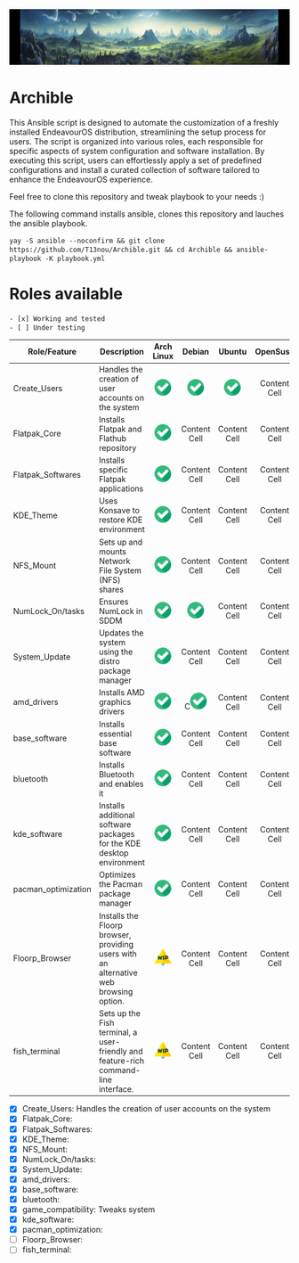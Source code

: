 <img src=https://github.com/T13nou/Archible/blob/main/images/t13nou_Arch_Linux_Terraforming_Ansible_with_text_Archible_930879c2-0545-4c05-9996-286f5f4f803d.png width="1000" height="100">

# Archible

This Ansible script is designed to automate the customization of a freshly installed EndeavourOS distribution, streamlining the setup process for users. The script is organized into various roles, each responsible for specific aspects of system configuration and software installation. By executing this script, users can effortlessly apply a set of predefined configurations and install a curated collection of software tailored to enhance the EndeavourOS experience.

Feel free to clone this repository and tweak playbook to your needs :)

The following command installs ansible, clones this repository and lauches the ansible playbook.

```
yay -S ansible --noconfirm && git clone https://github.com/T13nou/Archible.git && cd Archible && ansible-playbook -K playbook.yml
```

# Roles available

```
- [x] Working and tested
- [ ] Under testing
```

| Role/Feature  | Description | Arch Linux | Debian | Ubuntu | OpenSuse |
| ------------- | ------------- |      :---:       |      :---:       |      :---:       |      :---:       |
| Create_Users  | Handles the creation of user accounts on the system  | <img src=/images/checked.png width="30" height="30">  | <img src=/images/checked.png width="30" height="30">  | <img src=/images/checked.png width="30" height="30">  | Content Cell  |
| Flatpak_Core  | Installs Flatpak and Flathub repository  | <img src=/images/checked.png width="30" height="30">  | Content Cell  | Content Cell  | Content Cell  |
| Flatpak_Softwares  | Installs specific Flatpak applications | <img src=/images/checked.png width="30" height="30">  | Content Cell  | Content Cell  | Content Cell  |
| KDE_Theme  | Uses Konsave to restore KDE environment | <img src=/images/checked.png width="30" height="30"> | Content Cell  | Content Cell  | Content Cell  |
| NFS_Mount  | Sets up and mounts Network File System (NFS) shares | <img src=/images/checked.png width="30" height="30"> | Content Cell  | Content Cell  | Content Cell  |
| NumLock_On/tasks  | Ensures NumLock in SDDM | <img src=/images/checked.png width="30" height="30"> | <img src=/images/checked.png width="30" height="30"> | Content Cell  | Content Cell  |
| System_Update | Updates the system using the distro package manager | <img src=/images/checked.png width="30" height="30"> | Content Cell  | Content Cell  | Content Cell  |
| amd_drivers | Installs AMD graphics drivers | <img src=/images/checked.png width="30" height="30"> | C<img src=/images/checked.png width="30" height="30"> | Content Cell  | Content Cell  |
| base_software | Installs essential base software | <img src=/images/checked.png width="30" height="30"> | Content Cell  | Content Cell  | Content Cell  |
| bluetooth | Installs Bluetooth and enables it | <img src=/images/checked.png width="30" height="30"> | Content Cell  | Content Cell  | Content Cell  |
| kde_software | Installs additional software packages for the KDE desktop environment | <img src=/images/checked.png width="30" height="30"> | Content Cell  | Content Cell  | Content Cell  |
| pacman_optimization | Optimizes the Pacman package manager | <img src=/images/checked.png width="30" height="30"> | Content Cell  | Content Cell  | Content Cell  |
| Floorp_Browser | Installs the Floorp browser, providing users with an alternative web browsing option. | <img src=/images/work-in-progress.png width="30" height="30"> | Content Cell  | Content Cell  | Content Cell  |
| fish_terminal | Sets up the Fish terminal, a user-friendly and feature-rich command-line interface. | <img src=/images/work-in-progress.png width="30" height="30"> | Content Cell  | Content Cell  | Content Cell  |


- [x] Create_Users: Handles the creation of user accounts on the system
- [x] Flatpak_Core: 
- [x] Flatpak_Softwares: 
- [x] KDE_Theme: 
- [x] NFS_Mount: 
- [x] NumLock_On/tasks: 
- [x] System_Update: 
- [x] amd_drivers: 
- [x] base_software: 
- [x] bluetooth: 
- [x] game_compatibility: Tweaks system
- [x] kde_software: 
- [x] pacman_optimization: 
- [ ] Floorp_Browser: 
- [ ] fish_terminal: 
